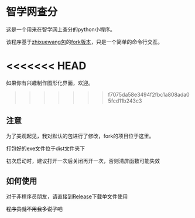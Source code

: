 # 智学网查分

这是一个用来在智学网上查分的python小程序。

该程序基于[zhixuewang包](https://github.com/anwenhu/zhixuewang-python)的[fork版本](https://github.com/YogurtZebra/zhixuewang-python)，只是一个简单的命令行交互。

<<<<<<< HEAD
=======
如果你有兴趣制作图形化界面，欢迎。

>>>>>>> f7075da58e3494f2fbc1a808ada05fcd11b243c3
## 注意

为了美观起见，我对默认的包进行了修改，fork的项目位于这里。

打包好的exe文件位于dist文件夹下

初次启动时，建议打开一次后关闭再开一次，否则清屏函数可能失效

## 如何使用

对于非程序员朋友，请直接到[Release](https://github.com/YogurtZebra/zhixuewang/releases)下载单文件使用

~~程序员就不用我多说了吧~~
